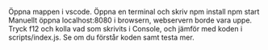 Öppna mappen i vscode.
Öppna en terminal och skriv 
npm install
npm start
Manuellt öppna localhost:8080 i browsern, webservern borde vara uppe.
Tryck f12 och kolla vad som skrivits i Console, och jämför med koden i scripts/index.js.
Se om du förstår koden samt testa mer.
